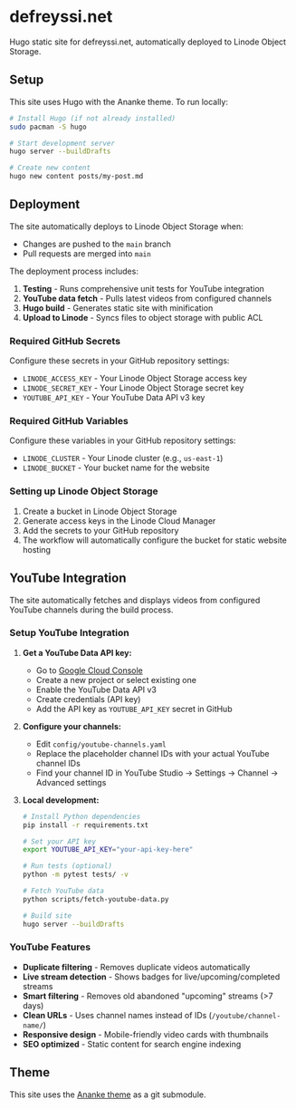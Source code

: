 # defreyssi.net

Hugo static site for defreyssi.net, automatically deployed to Linode Object Storage.

## Setup

This site uses Hugo with the Ananke theme. To run locally:

```bash
# Install Hugo (if not already installed)
sudo pacman -S hugo

# Start development server
hugo server --buildDrafts

# Create new content
hugo new content posts/my-post.md
```

## Deployment

The site automatically deploys to Linode Object Storage when:
- Changes are pushed to the `main` branch
- Pull requests are merged into `main`

The deployment process includes:
1. **Testing** - Runs comprehensive unit tests for YouTube integration
2. **YouTube data fetch** - Pulls latest videos from configured channels
3. **Hugo build** - Generates static site with minification
4. **Upload to Linode** - Syncs files to object storage with public ACL

### Required GitHub Secrets

Configure these secrets in your GitHub repository settings:

- `LINODE_ACCESS_KEY` - Your Linode Object Storage access key
- `LINODE_SECRET_KEY` - Your Linode Object Storage secret key  
- `YOUTUBE_API_KEY` - Your YouTube Data API v3 key

### Required GitHub Variables

Configure these variables in your GitHub repository settings:

- `LINODE_CLUSTER` - Your Linode cluster (e.g., `us-east-1`)
- `LINODE_BUCKET` - Your bucket name for the website

### Setting up Linode Object Storage

1. Create a bucket in Linode Object Storage
2. Generate access keys in the Linode Cloud Manager
3. Add the secrets to your GitHub repository
4. The workflow will automatically configure the bucket for static website hosting

## YouTube Integration

The site automatically fetches and displays videos from configured YouTube channels during the build process.

### Setup YouTube Integration

1. **Get a YouTube Data API key:**
   - Go to [Google Cloud Console](https://console.cloud.google.com/)
   - Create a new project or select existing one
   - Enable the YouTube Data API v3
   - Create credentials (API key)
   - Add the API key as `YOUTUBE_API_KEY` secret in GitHub

2. **Configure your channels:**
   - Edit `config/youtube-channels.yaml`
   - Replace the placeholder channel IDs with your actual YouTube channel IDs
   - Find your channel ID in YouTube Studio → Settings → Channel → Advanced settings

3. **Local development:**
   ```bash
   # Install Python dependencies
   pip install -r requirements.txt
   
   # Set your API key
   export YOUTUBE_API_KEY="your-api-key-here"
   
   # Run tests (optional)
   python -m pytest tests/ -v
   
   # Fetch YouTube data
   python scripts/fetch-youtube-data.py
   
   # Build site
   hugo server --buildDrafts
   ```

### YouTube Features

- **Duplicate filtering** - Removes duplicate videos automatically
- **Live stream detection** - Shows badges for live/upcoming/completed streams  
- **Smart filtering** - Removes old abandoned "upcoming" streams (>7 days)
- **Clean URLs** - Uses channel names instead of IDs (`/youtube/channel-name/`)
- **Responsive design** - Mobile-friendly video cards with thumbnails
- **SEO optimized** - Static content for search engine indexing

## Theme

This site uses the [Ananke theme](https://github.com/theNewDynamic/gohugo-theme-ananke) as a git submodule.